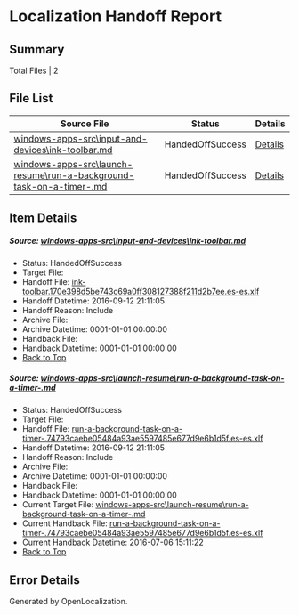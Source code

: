 # <a name='report-top'></a> Localization Handoff Report

## Summary
 Total Files | 2

## File List
 Source File | Status | Details 
 ----------- | ------ | ------- 
 [windows-apps-src\input-and-devices\ink-toolbar.md](https://github.com/Microsoft/windows-apps/blob/71b73605bab71dad36977d0506c090c34359a3e2/windows-apps-src/input-and-devices/ink-toolbar.md) | HandedOffSuccess | [Details](#c4a5b0ae2893fda7697457b9e7449a996707de4b4297)
 [windows-apps-src\launch-resume\run-a-background-task-on-a-timer-.md](https://github.com/Microsoft/windows-apps/blob/16202eeb37421acf75a9032dfc1eec397d23ce4f/windows-apps-src/launch-resume/run-a-background-task-on-a-timer-.md) | HandedOffSuccess | [Details](#dd0d0fe0081eac112ce22e8a035b4bb70be3bef04428)

## Item Details
##### <a name='c4a5b0ae2893fda7697457b9e7449a996707de4b4297'></a> Source: [windows-apps-src\input-and-devices\ink-toolbar.md](https://github.com/Microsoft/windows-apps/blob/71b73605bab71dad36977d0506c090c34359a3e2/windows-apps-src/input-and-devices/ink-toolbar.md)
* Status: HandedOffSuccess
* Target File: 
* Handoff File: [ink-toolbar.170e398d5be743c69a0ff308127388f211d2b7ee.es-es.xlf](https://github.com/Microsoft/WDG.handoff/blob/b98ad823e121e08c104bc6f05d9cf9699fe89a9f/ol-handoff/Microsoft/windows-apps.es-es/master/ink-toolbar.170e398d5be743c69a0ff308127388f211d2b7ee.es-es.xlf)
* Handoff Datetime: 2016-09-12 21:11:05
* Handoff Reason: Include
* Archive File: 
* Archive Datetime: 0001-01-01 00:00:00
* Handback File: 
* Handback Datetime: 0001-01-01 00:00:00
* [Back to Top](#report-top)

##### <a name='dd0d0fe0081eac112ce22e8a035b4bb70be3bef04428'></a> Source: [windows-apps-src\launch-resume\run-a-background-task-on-a-timer-.md](https://github.com/Microsoft/windows-apps/blob/16202eeb37421acf75a9032dfc1eec397d23ce4f/windows-apps-src/launch-resume/run-a-background-task-on-a-timer-.md)
* Status: HandedOffSuccess
* Target File: 
* Handoff File: [run-a-background-task-on-a-timer-.74793caebe05484a93ae5597485e677d9e6b1d5f.es-es.xlf](https://github.com/Microsoft/WDG.handoff/blob/b98ad823e121e08c104bc6f05d9cf9699fe89a9f/ol-handoff/Microsoft/windows-apps.es-es/master/run-a-background-task-on-a-timer-.74793caebe05484a93ae5597485e677d9e6b1d5f.es-es.xlf)
* Handoff Datetime: 2016-09-12 21:11:05
* Handoff Reason: Include
* Archive File: 
* Archive Datetime: 0001-01-01 00:00:00
* Handback File: 
* Handback Datetime: 0001-01-01 00:00:00
* Current Target File: [windows-apps-src\launch-resume\run-a-background-task-on-a-timer-.md](https://github.com/Microsoft/windows-apps.es-es/blob/e53f454bc4c461b2434c3387589e28a597068263/windows-apps-src/launch-resume/run-a-background-task-on-a-timer-.md)
* Current Handback File: [run-a-background-task-on-a-timer-.74793caebe05484a93ae5597485e677d9e6b1d5f.es-es.xlf](https://github.com/Microsoft/WDG.handback/blob/45ea58b222954eb601000ff83302f042237b5a2e/ol-handback/Microsoft/windows-apps.es-es/master/run-a-background-task-on-a-timer-.74793caebe05484a93ae5597485e677d9e6b1d5f.es-es.xlf)
* Current Handback Datetime: 2016-07-06 15:11:22
* [Back to Top](#report-top)


## Error Details

Generated by OpenLocalization.

